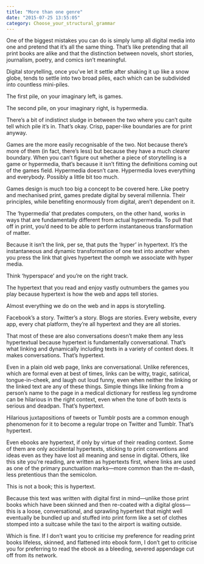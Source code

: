 ```yaml
---
title: "More than one genre"
date: "2015-07-25 13:55:05"
category: Choose_your_structural_grammar
---
```


One of the biggest mistakes you can do is simply lump all digital media
into one and pretend that it’s all the same thing. That’s like
pretending that all print books are alike and that the distinction
between novels, short stories, journalism, poetry, and comics isn’t
meaningful.

Digital storytelling, once you’ve let it settle after shaking it up like
a snow globe, tends to settle into two broad piles, each which can be
subdivided into countless mini-piles.

The first pile, on your imaginary left, is games.

The second pile, on your imaginary right, is hypermedia.

There’s a bit of indistinct sludge in between the two where you can’t
quite tell which pile it’s in. That’s okay. Crisp, paper-like boundaries
are for print anyway.

Games are the more easily recognisable of the two. Not because there’s
more of them (in fact, there’s less) but because they have a much
clearer boundary. When you can’t figure out whether a piece of
storytelling is a game or hypermedia, that’s because it isn’t fitting
the definitions coming out of the games field. Hypermedia doesn’t care.
Hypermedia loves everything and everybody. Possibly a little bit too
much.

Games design is much too big a concept to be covered here. Like poetry
and mechanised print, games predate digital by several millennia. Their
principles, while benefiting enormously from digital, aren’t dependent
on it.

The ‘hypermedia’ that predates computers, on the other hand, works in
ways that are fundamentally different from actual hypermedia. To pull
that off in print, you’d need to be able to perform instantaneous
transformation of matter.

Because it isn’t the link, per se, that puts the ‘hyper’ in hypertext.
It’s the instantaneous and dynamic transformation of one text into
another when you press the link that gives hypertext the oomph we
associate with hyper media.

Think ‘hyperspace’ and you’re on the right track.

The hypertext that you read and enjoy vastly outnumbers the games you
play because hypertext is how the web and apps tell stories.

Almost everything we do on the web and in apps is storytelling.

Facebook’s a story. Twitter’s a story. Blogs are stories. Every website,
every app, every chat platform, they’re all hypertext and they are all
stories.

That most of these are also conversations doesn’t make them any less
hypertextual because hypertext is fundamentally conversational. That’s
what linking and dynamically including texts in a variety of context
does. It makes conversations. That’s hypertext.

Even in a plain old web page, links are conversational. Unlike
references, which are formal even at best of times, links can be witty,
tragic, satirical, tongue-in-cheek, and laugh out loud funny, even when
neither the linking or the linked text are any of these things. Simple
things like linking from a person’s name to the page in a medical
dictionary for restless leg syndrome can be hilarious in the right
context, even when the tone of both texts is serious and deadpan. That’s
hypertext.

Hilarious juxtapositions of tweets or Tumblr posts are a common enough
phenomenon for it to become a regular trope on Twitter and Tumblr.
That’s hypertext.

Even ebooks are hypertext, if only by virtue of their reading context.
Some of them are only accidental hypertexts, sticking to print
conventions and ideas even as they have lost all meaning and sense in
digital. Others, like this site you're reading, are written as hypertexts first, where
links are used as one of the primary punctuation marks—more common than
the m-dash, less pretentious than the semicolon.

This is not a book; this is hypertext.

Because this text was written with digital first in mind—unlike those
print books which have been skinned and then re-coated with a digital
gloss—this is a loose, conversational, and sprawling hypertext that
might well eventually be bundled up and stuffed into print form like a
set of clothes stomped into a suitcase while the taxi to the airport is
waiting outside.

Which is fine. If I don’t want you to criticise my preference for
reading print books lifeless, skinned, and flattened into ebook form, I
don’t get to criticise you for preferring to read the ebook as a
bleeding, severed appendage cut off from its network.

